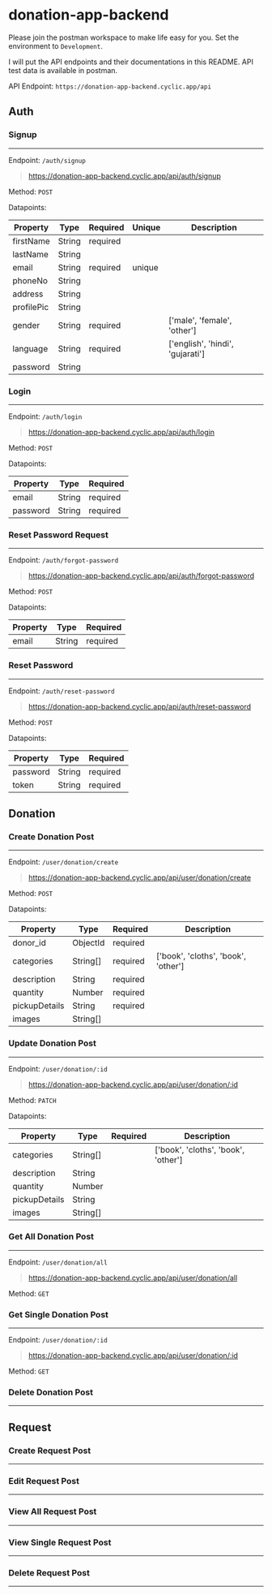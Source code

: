 # donation-app-backend

Please join the postman workspace to make life easy for you.
Set the environment to `Development`.

I will put the API endpoints and their documentations in this README.
API test data is available in postman.

API Endpoint: `https://donation-app-backend.cyclic.app/api`

## Auth

### Signup

---

Endpoint: `/auth/signup`

> https://donation-app-backend.cyclic.app/api/auth/signup

Method: `POST`

Datapoints:

| Property   | Type   | Required | Unique | Description                      |
| ---------- | ------ | -------- | ------ | -------------------------------- |
| firstName  | String | required |
| lastName   | String |
| email      | String | required | unique |
| phoneNo    | String |
| address    | String |
| profilePic | String |
| gender     | String | required |        | ['male', 'female', 'other']      |
| language   | String | required |        | ['english', 'hindi', 'gujarati'] |
| password   | String |

### Login

---

Endpoint: `/auth/login`

> https://donation-app-backend.cyclic.app/api/auth/login

Method: `POST`

Datapoints:

| Property | Type   | Required |
| -------- | ------ | -------- |
| email    | String | required |
| password | String | required |

### Reset Password Request

---

Endpoint: `/auth/forgot-password`

> https://donation-app-backend.cyclic.app/api/auth/forgot-password

Method: `POST`

Datapoints:

| Property | Type   | Required |
| -------- | ------ | -------- |
| email    | String | required |

### Reset Password

---

Endpoint: `/auth/reset-password`

> https://donation-app-backend.cyclic.app/api/auth/reset-password

Method: `POST`

Datapoints:

| Property | Type   | Required |
| -------- | ------ | -------- |
| password | String | required |
| token    | String | required |

## Donation

### Create Donation Post

---

Endpoint: `/user/donation/create`

> https://donation-app-backend.cyclic.app/api/user/donation/create

Method: `POST`

Datapoints:

| Property      | Type     | Required | Description                         |
| ------------- | -------- | -------- | ----------------------------------- |
| donor_id      | ObjectId | required |
| categories    | String[] | required | ['book', 'cloths', 'book', 'other'] |
| description   | String   | required |
| quantity      | Number   | required |
| pickupDetails | String   | required |
| images        | String[] |          |

### Update Donation Post

---

Endpoint: `/user/donation/:id`

> https://donation-app-backend.cyclic.app/api/user/donation/:id

Method: `PATCH`

Datapoints:

| Property      | Type     | Required | Description                         |
| ------------- | -------- | -------- | ----------------------------------- |
| categories    | String[] |          | ['book', 'cloths', 'book', 'other'] |
| description   | String   |          |
| quantity      | Number   |          |
| pickupDetails | String   |          |
| images        | String[] |          |

### Get All Donation Post

---

Endpoint: `/user/donation/all`

> https://donation-app-backend.cyclic.app/api/user/donation/all

Method: `GET`

### Get Single Donation Post

---

Endpoint: `/user/donation/:id`

> https://donation-app-backend.cyclic.app/api/user/donation/:id

Method: `GET`

### Delete Donation Post

---

## Request

### Create Request Post

---

### Edit Request Post

---

### View All Request Post

---

### View Single Request Post

---

### Delete Request Post

---
